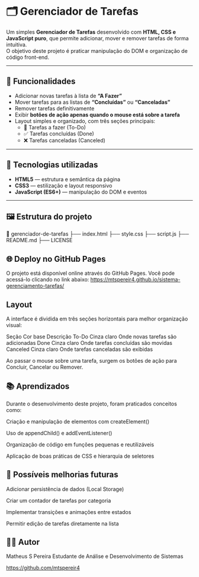 # 🗂️ Gerenciador de Tarefas

Um simples **Gerenciador de Tarefas** desenvolvido com **HTML, CSS e JavaScript puro**, que permite adicionar, mover e remover tarefas de forma intuitiva.  
O objetivo deste projeto é praticar manipulação do DOM e organização de código front-end.

---

## 🚀 Funcionalidades

- Adicionar novas tarefas à lista de **“A Fazer”**
- Mover tarefas para as listas de **“Concluídas”** ou **“Canceladas”**
- Remover tarefas definitivamente
- Exibir **botões de ação apenas quando o mouse está sobre a tarefa**
- Layout simples e organizado, com três seções principais:
  - 📝 Tarefas a fazer (To-Do)
  - ✅ Tarefas concluídas (Done)
  - ❌ Tarefas canceladas (Canceled)

---

## 🧩 Tecnologias utilizadas

- **HTML5** — estrutura e semântica da página
- **CSS3** — estilização e layout responsivo
- **JavaScript (ES6+)** — manipulação do DOM e eventos

---

## 🖼️ Estrutura do projeto

📁 gerenciador-de-tarefas
├── index.html
├── style.css
├── script.js
├── README.md
├── LICENSE

## 🌐 Deploy no GitHub Pages

O projeto está disponível online através do GitHub Pages.
Você pode acessá-lo clicando no link abaixo:
https://mtspereir4.github.io/sistema-gerenciamento-tarefas/

## Layout

A interface é dividida em três seções horizontais para melhor organização visual:

Seção Cor base Descrição
To-Do Cinza claro Onde novas tarefas são adicionadas
Done Cinza claro Onde tarefas concluídas são movidas
Canceled Cinza claro Onde tarefas canceladas são exibidas

Ao passar o mouse sobre uma tarefa, surgem os botões de ação para Concluir, Cancelar ou Remover.

## 📚 Aprendizados

Durante o desenvolvimento deste projeto, foram praticados conceitos como:

Criação e manipulação de elementos com createElement()

Uso de appendChild() e addEventListener()

Organização de código em funções pequenas e reutilizáveis

Aplicação de boas práticas de CSS e hierarquia de seletores

## 🧠 Possíveis melhorias futuras

Adicionar persistência de dados (Local Storage)

Criar um contador de tarefas por categoria

Implementar transições e animações entre estados

Permitir edição de tarefas diretamente na lista

## 👨‍💻 Autor

Matheus S Pereira
Estudante de Análise e Desenvolvimento de Sistemas

https://github.com/mtspereir4
